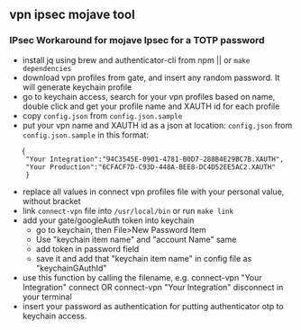 ## vpn ipsec mojave tool
### IPsec Workaround for mojave Ipsec for a TOTP password

- install jq using brew and authenticator-cli from npm || or `make dependencies`
- download vpn profiles from gate, and insert any random password. It will generate keychain profile
- go to keychain access, search for your vpn profiles based on name, double click and get your profile name and XAUTH id for each profile
- copy `config.json` from `config.json.sample`
- put your vpn name and XAUTH id as a json at location: `config.json` from `config.json.sample` in this format:
```
   {
    "Your Integration":"94C3545E-0901-4781-B0D7-288B4E29BC7B.XAUTH",
    "Your Production":"6CFACF7D-C93D-448A-BEE8-DC4D52EE5AC2.XAUTH"
    }
```
- replace all values in connect vpn profiles file with your personal value, without bracket
- link `connect-vpn` file into `/usr/local/bin` or run `make link`
- add your gate/googleAuth token into keychain
	- go to keychain, then File>New Password Item
	- Use "keychain item name" and "account Name" same
	- add token in password field
	- save it and add that "keychain item name" in config file as "keychainGAuthId"
- use this function by calling the filename, e.g. connect-vpn "Your Integration" connect OR connect-vpn "Your Integration" disconnect in your terminal
- insert your password as authentication for putting authenticator otp to keychain access.
